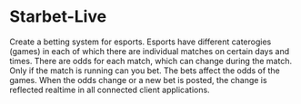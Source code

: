 # Starbet-Live

Create a betting system for esports. Esports have different caterogies (games) in each of which there are individual matches on certain days and times. There are odds for each match, which can change during the match. Only if the match is running can you bet. The bets affect the odds of the games. When the odds change or a new bet is posted, the change is reflected realtime in all connected client applications.
